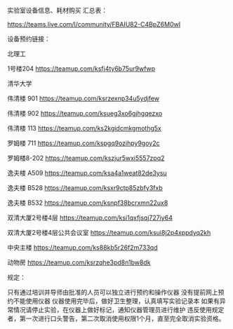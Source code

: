 实验室设备信息、耗材购买 汇总表：

https://teams.live.com/l/community/FBAIU82-C4BpZ6M0wI

设备预约链接：

北理工

1号楼204 https://teamup.com/ksfj4ty6b75ur9wfwp

清华大学

伟清楼 901 https://teamup.com/ksrzexnp34u5ydjfew

伟清楼 902 https://teamup.com/ksueg3xo6gjhgqezxo

伟清楼 113 https://teamup.com/ks2kgidcmkgmothg5x

罗姆楼 711 https://teamup.com/kspgq9ozihpy9goy2c

罗姆楼8-202 https://teamup.com/kszjur5wxi5557zpq2

逸夫楼 A509 https://teamup.com/ksa4a1weat82de3ysu

逸夫楼 B528 https://teamup.com/ksxr9ctp85zbfy3fxb

逸夫楼 B532 https://teamup.com/ksnpf38bcrxmn22ux8

双清大厦2号楼4层 https://teamup.com/ksi1qxfjsqj727iy64

双清大厦2号楼4层公共会议室 https://teamup.com/ksui8j2p4xppdyq2kh

中央主楼 https://teamup.com/ks88kb5r26f2m733qd

动物房 https://teamup.com/ksrzqhe3pd8n1bw8dk

规定：

只有通过培训并导师由批准的人员可以独立进行预约和操作仪器
没有提前网上预约不能使用仪器
仪器使用完毕后，做好卫生整理，认真填写实验记录本
如果有异常情况请停止实验，在仪器上做好标记，通知仪器管理员进行维护
违反使用规定者，第一次进行口头警告，第二次取消使用权限1个月，直至完全取消实验资格。
